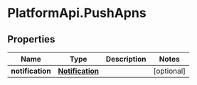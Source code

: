 # PlatformApi.PushApns

## Properties

Name | Type | Description | Notes
------------ | ------------- | ------------- | -------------
**notification** | [**Notification**](Notification.md) |  | [optional] 


